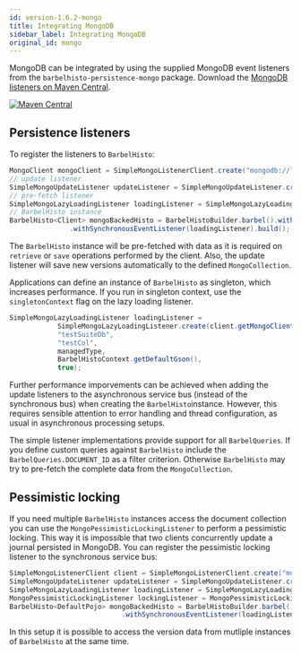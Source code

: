 ```yaml
---
id: version-1.6.2-mongo
title: Integrating MongoDB
sidebar_label: Integrating MongoDB
original_id: mongo
---
```


MongoDB can be integrated by using the supplied MongoDB event listeners from the `barbelhisto-persistence-mongo` package. Download the [MongoDB listeners on Maven Central](https://search.maven.org/search?q=a:barbelhisto-persistence-mongo).
 
[![Maven Central](https://img.shields.io/maven-central/v/org.projectbarbel/barbelhisto-persistence-mongo.svg)](https://search.maven.org/search?q=a:barbelhisto-persistence-mongo)

## Persistence listeners

To register the listeners to `BarbelHisto`:
 ```java
MongoClient mongoClient = SimpleMongoListenerClient.create("mongodb://localhost:12345").getMongoClient();
// update listener
SimpleMongoUpdateListener updateListener = SimpleMongoUpdateListener.create(mongoClient, "testDb", "testCol", Client.class, BarbelHistoContext.getDefaultGson());
// pre-fetch listener
SimpleMongoLazyLoadingListener loadingListener = SimpleMongoLazyLoadingListener.create(mongoClient, "testDb", "testCol", Client.class, BarbelHistoContext.getDefaultGson());
// BarbelHisto instance
BarbelHisto<Client> mongoBackedHisto = BarbelHistoBuilder.barbel().withSynchronousEventListener(updateListener)
                .withSynchronousEventListener(loadingListener).build();
 ```
The `BarbelHisto` instance will be pre-fetched with data as it is required on `retrieve` or `save` operations performed by the client. Also, the update listener will save new versions automatically to the defined `MongoCollection`.

Applications can define an instance of `BarbelHisto` as singleton, which increases performance. If you run in singleton context, use the `singletonContext` flag on the lazy loading listener.

```java
SimpleMongoLazyLoadingListener loadingListener = 
            SimpleMongoLazyLoadingListener.create(client.getMongoClient(), 
            "testSuiteDb", 
            "testCol", 
            managedType,
            BarbelHistoContext.getDefaultGson(), 
            true);
```
Further performance imporvements can be achieved when adding the update listeners to the asynchronous service bus (instead of the synchronous bus) when creating the `BarbelHisto`instance. However, this requires sensible attention to error handling and thread configuration, as usual in asynchronous processing setups.

The simple listener implementations provide support for all `BarbelQueries`. If you define custom queries against `BarbelHisto` include the `BarbelQueries.DOCUMENT_ID` as a filter criterion. Otherwise `BarbelHisto` may try to pre-fetch the complete data from the `MongoCollection`.

## Pessimistic locking
If you need multiple `BarbelHisto` instances access the document collection you can use the `MongoPessimisticLockingListener` to perform a pessimistic locking. This way it is impossible that two clients concurrently update a journal persisted in MongoDB. You can register the pessimistic locking listener to the synchronous service bus:
```java
SimpleMongoListenerClient client = SimpleMongoListenerClient.create("mongodb://localhost:12345");
SimpleMongoUpdateListener updateListener = SimpleMongoUpdateListener.create(client.getMongoClient(), "testDb", "testCol", managedType, BarbelHistoContext.getDefaultGson());
SimpleMongoLazyLoadingListener loadingListener = SimpleMongoLazyLoadingListener.create(client.getMongoClient(), "testDb", "testCol", managedType, BarbelHistoContext.getDefaultGson());
MongoPessimisticLockingListener lockingListener = MongoPessimisticLockingListener.create(client.getMongoClient(), "lockDb", "docLocks");
BarbelHisto<DefaultPojo> mongoBackedHisto = BarbelHistoBuilder.barbel().withSynchronousEventListener(updateListener)
                            .withSynchronousEventListener(loadingListener).withSynchronousEventListener(lockingListener);
```
In this setup it is possible to access the version data from mutliple instances of `BarbelHisto` at the same time.

